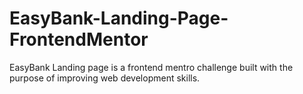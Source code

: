 # EasyBank-Landing-Page-FrontendMentor
EasyBank Landing page is a frontend mentro challenge built with the purpose of improving web development skills.
